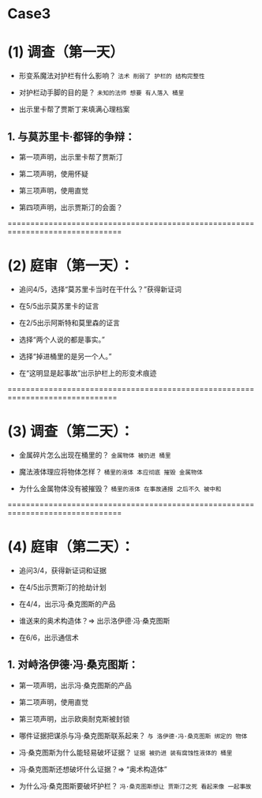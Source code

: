 # Case3
# (1) 调查（第一天）

* 形变系魔法对护栏有什么影响？
`法术 削弱了 护栏的 结构完整性`

* 对护栏动手脚的目的是？
`未知的法师 想要 有人落入 桶里`

* 出示里卡帮了贾斯丁来填满心理档案

## 1. 与莫苏里卡·都铎的争辩：

* 第一项声明，出示里卡帮了贾斯汀

* 第二项声明，使用怀疑

* 第三项声明，使用直觉

* 第四项声明，出示贾斯汀的会面？


===============================================================================
# (2) 庭审（第一天）：

* 追问4/5，选择“莫苏里卡当时在干什么？”获得新证词

* 在5/5出示莫苏里卡的证言

* 在2/5出示阿斯特和莫里森的证言

* 选择“两个人说的都是事实。”

* 选择“掉进桶里的是另一个人。”

* 在“这明显是起事故”出示护栏上的形变术痕迹


==============================================================================
# (3) 调查（第二天）：

* 金属碎片怎么出现在桶里的？
`金属物体 被扔进 桶里`

* 魔法液体理应将物体怎样？
`桶里的液体 本应彻底 摧毁 金属物体`

* 为什么金属物体没有被摧毁？
`桶里的液体 在事故通报 之后不久 被中和`


===============================================================================
# (4) 庭审（第二天）：

* 追问3/4，获得新证词和证据

* 在4/5出示贾斯汀的抢劫计划

* 在4/4，出示冯·桑克图斯的产品

* 谁送来的奥术构造体？=> 出示洛伊德·冯·桑克图斯

* 在6/6，出示通信术

## 1. 对峙洛伊德·冯·桑克图斯：

* 第一项声明，出示冯·桑克图斯的产品

* 第二项声明，使用直觉

* 第三项声明，出示欧奥耐克斯被封锁

* 哪件证据把谋杀与冯·桑克图斯联系起来？
`与 洛伊德·冯·桑克图斯 绑定的 物体`

* 冯·桑克图斯为什么能轻易破坏证据？
`证据 被扔进 装有腐蚀性液体的 桶里`

* 冯·桑克图斯还想破坏什么证据？=> “奥术构造体”

* 为什么冯·桑克图斯要破坏护栏？
`冯·桑克图斯想让 贾斯汀之死 看起来像 一起事故`

